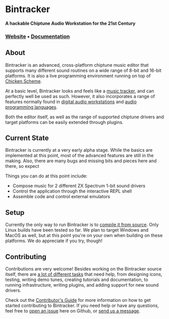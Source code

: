 # Bintracker

**A hackable Chiptune Audio Workstation for the 21st Century**

### [Website](https://bintracker.org) • [Documentation](https://bintracker.org/documentation)


## About

Bintracker is an advanced, cross-platform chiptune music editor that supports many different sound routines on a wide range of 8-bit and 16-bit platforms. It is also a live programming environment running on top of [Chicken Scheme](https://call-cc.org/).

At a basic level, Bintracker looks and feels like a [music tracker](https://en.wikipedia.org/wiki/Tracker_(music_software)), and can perfectly well be used as such. However, it also incorporates a range of features normally found in [digital audio workstations](https://en.wikipedia.org/wiki/Digital_audio_workstation) and [audio programming languages](https://en.wikipedia.org/wiki/Audio_programming_language).

Both the editor itself, as well as the range of supported chiptune drivers and target platforms can be easily extended through plugins.


## Current State

Bintracker is currently at a very early alpha stage. While the basics are implemented at this point, most of the advanced features are still in the making. Also, there are many bugs and missing bits and pieces here and there, so expect

Things you can do at this point include:

- Compose music for 2 different ZX Spectrum 1-bit sound drivers
- Control the application through the interactive REPL shell
- Assemble code and control external emulators


## Setup

Currently the only way to run Bintracker is to [compile it from source](https://bintracker.org/documentation/setup.html). Only Linux builds have been tested so far. We plan to target Windows and MacOS as well, but at this point you're on your own when building on these platforms. We do appreciate if you try, though!


## Contributing

Contributions are very welcome! Besides working on the Bintracker source itself, there are [a lot of different tasks](https://bintracker.org/documentation/TODO.html) that need help, from designing icons, testing, writing demo tunes, creating tutorials and documentation, to running infrastructure, writing plugins, and adding support for new sound drivers.

Check out the [Contributor's Guide](https://bintracker.org/documentation/contributing.html) for more information on how to get started contributing to Bintracker. If you need help or have any questions, feel free to [open an issue](https://github.com/utz82/bintracker/issues) here on Github, or [send us a message](https://bintracker.org/contact/).
